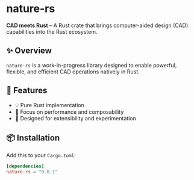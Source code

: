 # nature-rs

**CAD meets Rust** – A Rust crate that brings computer-aided design (CAD) capabilities into the Rust ecosystem.

## ✨ Overview

`nature-rs` is a work-in-progress library designed to enable powerful, flexible, and efficient CAD operations natively in Rust.

## 🚀 Features

- 💡 Pure Rust implementation
- 🎯 Focus on performance and composability
- 🧪 Designed for extensibility and experimentation

## 📦 Installation

Add this to your `Cargo.toml`:

```toml
[dependencies]
nature-rs = "0.0.1"
```